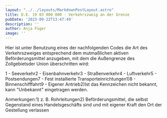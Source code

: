 ```yaml
---
layout: "../../layouts/MarkdownPostLayout.astro"
title: D.E. 19 03 000 000 - Verkehrszweig an der Grenze
pubDate: '2023-09-22T13:47:49'
description: ''
author: Anja Füger
image: ''
---
```


Hier ist unter Benutzung eines der nachfolgenden Codes die Art des Verkehrszweiges entsprechend dem mutmaßlichen aktiven Beförderungsmittel anzugeben, mit dem die Außengrenze des Zollgebietsder Union überschritten wird:

1 - Seeverkehr2 - Eisenbahnverkehr3 - Straßenverkehr4 - Luftverkehr5 - Postsendungen7 - Fest installierte Transporteinrichtungen1)8 - Binnenschifffahrt9 - Eigener Antrieb2)Ist das Kennzeichen nicht bekannt, kann \"Unbekannt\" eingetragen werden.

Anmerkungen:1) z. B. Rohrleitungen2) Beförderungsmittel, die selbst Gegenstand eines Handelsgeschäfts sind und mit eigener Kraft den Ort der Gestellung verlassen
